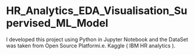 # HR_Analytics_EDA_Visualisation_Supervised_ML_Model
I developed this project using Python in  Jupyter Notebook and the DataSet was taken from Open Source Platformi.e. Kaggle ( IBM HR analytics ).
